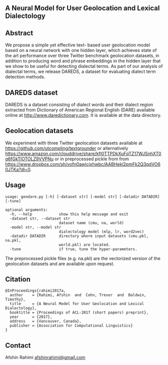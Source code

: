 
A Neural Model for User Geolocation and Lexical Dialectology 
------------------------------------------------------------

Abstract
------------
We propose a simple yet effective text-
based user geolocation model based on
a neural network with one hidden layer,
which achieves state of the art performance
over three Twitter benchmark geolocation
datasets, in addition to producing word and
phrase embeddings in the hidden layer that
we show to be useful for detecting dialectal
terms. As part of our analysis of dialectal
terms, we release DAREDS, a dataset for
evaluating dialect term detection methods.

DAREDS dataset
--------------
DAREDS is a dataset consisting of dialect words and their
dialect region extracted from Dictionary of American Regional
English (DARE) available online at http://www.daredictionary.com.
It is available at the data directory.

Geolocation datasets
--------------------
We experiment with three Twitter geolocation datasets
available at https://github.com/utcompling/textgrounder or
alternatively https://www.amazon.com/clouddrive/share/kfl0TTPDkXuFqTZ17WJSnhXT0q6fGkTlOTOLZ9VVPNu
or in preprocessed pickle from from https://www.dropbox.com/sh/vofn0awjcjxhwbc/AABHekl2pmFk2Q3qdVO60JTKa?dl=0.


Usage
-----



```
usage: geodare.py [-h] [-dataset str] [-model str] [-datadir DATADIR] [-tune]

optional arguments:
  -h, --help            show this help message and exit
  -dataset str, --dataset str
                        dataset name (cmu, na, world)
  -model str, --model str
                        dialectology model (mlp, lr, word2vec)
  -datadir DATADIR      directory where input datasets (cmu.pkl, na.pkl,
                        world.pkl) are located.
  -tune                 if true, tune the hyper-parameters.
```

The preprocessed pickle files (e.g. na.pkl) are the vectorized version of
the geolocation datasets and are available upon request.

Citation
--------
```
@InProceedings{rahimi2017a,
  author    = {Rahimi, Afshin  and  Cohn, Trevor  and  Baldwin, Timothy},
  title     = {A Neural Model for User Geolocation and Lexical Dialectology},
  booktitle = {Proceedings of ACL-2017 (short papers) preprint},
  year      = {2017},
  address   = {Vancouver, Canada},
  publisher = {Association for Computational Linguistics}
}
```

Contact
-------
Afshin Rahimi <afshinrahimi@gmail.com>




